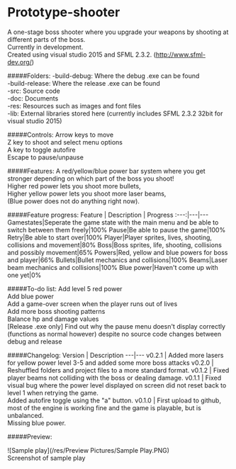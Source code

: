 # Prototype-shooter
A one-stage boss shooter where you upgrade your weapons by shooting at different parts of the boss.  
Currently in development.  
Created using visual studio 2015 and SFML 2.3.2. (http://www.sfml-dev.org/)  

#####Folders:
-build-debug: Where the debug .exe can be found  
-build-release: Where the release .exe can be found  
-src: Source code  
-doc: Documents  
-res: Resources such as images and font files  
-lib: External libraries stored here (currently includes SFML 2.3.2 32bit for visual studio 2015)  

#####Controls:
Arrow keys to move  
Z key to shoot and select menu options  
A key to toggle autofire  
Escape to pause/unpause

#####Features:
A red/yellow/blue power bar system where you get stronger depending on which part of the boss you shoot!  
Higher red power lets you shoot more bullets,  
Higher yellow power lets you shoot more laser beams,  
(Blue power does not do anything right now).  

#####Feature progress:
Feature | Description | Progress
:---:|---|---
Gamestates|Seperate the game state with the main menu and be able to switch between them freely|100%
Pause|Be able to pause the game|100%
Retry|Be able to start over|100%
Player|Player sprites, lives, shooting, collisions and movement|80% 
Boss|Boss sprites, life, shooting, collisions and possibly movement|65% 
Powers|Red, yellow and blue powers for boss and player|66% 
Bullets|Bullet mechanics and collisions|100%
Beams|Laser beam mechanics and collisions|100%
Blue power|Haven't come up with one yet|0%

#####To-do list:
Add level 5 red power  
Add blue power  
Add a game-over screen when the player runs out of lives  
Add more boss shooting patterns  
Balance hp and damage values  
[Release .exe only] Find out why the pause menu doesn't display correctly (functions as normal however) despite no source code changes between debug and release  

#####Changelog:
Version | Description
---|---
v0.2.1 | Added more lasers for yellow power level 3-5 and added some more boss attacks
v0.2.0 | Reshuffled folders and project files to a more standard format.
v0.1.2 | Fixed player beams not colliding with the boss or dealing damage.
v0.1.1 | Fixed visual bug where the power level displayed on screen did not reset back to level 1 when retrying the game. <br>Added autofire toggle using the "a" button.
v0.1.0 | First upload to github, most of the engine is working fine and the game is playable, but is unbalanced. <br>Missing blue power.


#####Preview:

![Sample play](/res/Preview Pictures/Sample Play.PNG)  
Screenshot of sample play
